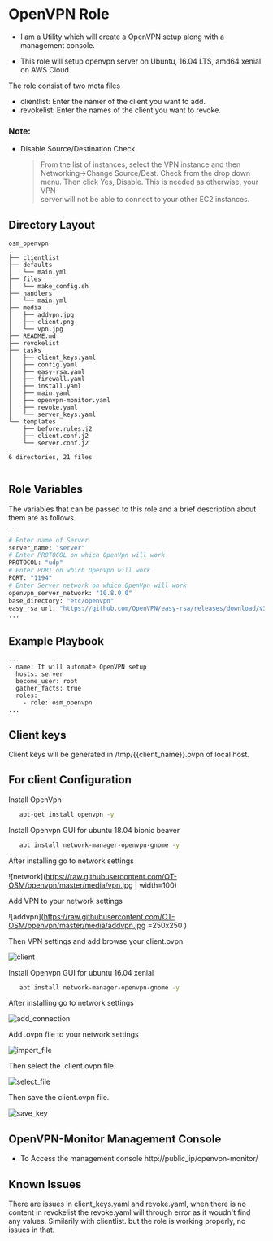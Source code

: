 #

OpenVPN Role
============

- I am a Utility which will create a OpenVPN setup along with a management console.

- This role will setup openvpn server on Ubuntu, 16.04 LTS, amd64 xenial on AWS Cloud.

The role consist of two meta files
- clientlist: Enter the namer of the client you want to add.
- revokelist: Enter the names of the client you want to revoke.

### Note:  
  - Disable Source/Destination Check. 
     
     > From the list of instances, select the VPN instance and then Networking->Change Source/Dest. 
     > Check from the drop down menu. Then click Yes, Disable. This is needed as otherwise, your VPN  
     > server will not be able to connect to your other EC2 instances.

Directory Layout
----------------
```
osm_openvpn
.
├── clientlist
├── defaults
│   └── main.yml
├── files
│   └── make_config.sh
├── handlers
│   └── main.yml
├── media
│   ├── addvpn.jpg
│   ├── client.png
│   └── vpn.jpg
├── README.md
├── revokelist
├── tasks
│   ├── client_keys.yaml
│   ├── config.yaml
│   ├── easy-rsa.yaml
│   ├── firewall.yaml
│   ├── install.yaml
│   ├── main.yaml
│   ├── openvpn-monitor.yaml
│   ├── revoke.yaml
│   └── server_keys.yaml
└── templates
    ├── before.rules.j2
    ├── client.conf.j2
    └── server.conf.j2

6 directories, 21 files


```

Role Variables
--------------

The variables that can be passed to this role and a brief description about them are as follows.

```sh
---
# Enter name of Server
server_name: "server"
# Enter PROTOCOL on which OpenVpn will work
PROTOCOL: "udp"
# Enter PORT on which OpenVpn will work
PORT: "1194"
# Enter Server network on which OpenVpn will work
openvpn_server_network: "10.8.0.0"
base_directory: "etc/openvpn"
easy_rsa_url: "https://github.com/OpenVPN/easy-rsa/releases/download/v3.0.4/EasyRSA-3.0.4.tgz"
...


```

Example Playbook
----------------
```
---
- name: It will automate OpenVPN setup
  hosts: server
  become_user: root
  gather_facts: true
  roles:
    - role: osm_openvpn
...

```
Client keys
-----------

Client keys will be generated in /tmp/{{client_name}}.ovpn of local host.

For client Configuration
------------------------

Install OpenVpn

```sh
   apt-get install openvpn -y

```

Install Openvpn GUI for ubuntu 18.04 bionic beaver


```sh
   apt install network-manager-openvpn-gnome -y
```

After installing go to network settings

![network](https://raw.githubusercontent.com/OT-OSM/openvpn/master/media/vpn.jpg | width=100)

Add VPN to your network settings

![addvpn](https://raw.githubusercontent.com/OT-OSM/openvpn/master/media/addvpn.jpg =250x250 )

Then VPN settings and add browse your client.ovpn

![client](https://raw.githubusercontent.com/OT-OSM/openvpn/master/media/client.png)

Install Openvpn GUI for ubuntu 16.04 xenial

```sh
   apt install network-manager-openvpn-gnome -y
```

After installing go to network settings

![add_connection](https://raw.githubusercontent.com/OT-OSM/openvpn/master/media/add_connection.png)

Add .ovpn file to your network settings

![import_file](https://raw.githubusercontent.com/OT-OSM/openvpn/master/media/import_file.png)

Then select the .client.ovpn file.

![select_file](https://raw.githubusercontent.com/OT-OSM/openvpn/master/media/select_file.png)

Then save the client.ovpn file.

![save_key](https://raw.githubusercontent.com/OT-OSM/openvpn/master/media/save_key.png)



OpenVPN-Monitor Management Console
----------------------------------

- To Access the management console  http://public_ip/openvpn-monitor/


Known Issues
------------

There are issues in client_keys.yaml and revoke.yaml, when there is no content in revokelist the revoke.yaml will through error as it woudn't find any values. Similarily with clientlist.
but the role is working properly, no issues in that.
